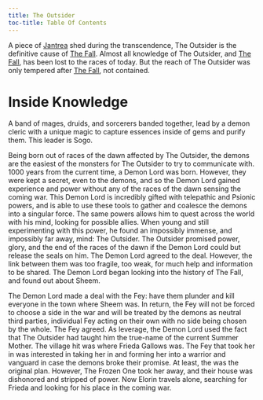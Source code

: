 ```yaml
---
title: The Outsider
toc-title: Table Of Contents
---
```


A piece of [Jantrea](../setting-world/celestials.md) shed during the transcendence, The Outsider is the definitive cause of [The Fall](../setting-world/world.md). Almost all knowledge of The Outsider, and [The Fall](../setting-world/world.md), has been lost to the races of today. But the reach of The Outsider was only tempered after [The Fall](../setting-world/world.md), not contained.


# Inside Knowledge

A band of mages, druids, and sorcerers banded together, lead by a demon cleric with a unique magic to capture essences inside of gems and purify them. This leader is Sogo. 

Being born out of races of the dawn affected by The Outsider, the demons are the easiest of the monsters for The Outsider to try to communicate with. 1000 years from the current time, a Demon Lord was born. However, they were kept a secret, even to the demons, and so the Demon Lord gained experience and power without any of the races of the dawn sensing the coming war. This Demon Lord is incredibly gifted with telepathic and Psionic powers, and is able to use these tools to gather and coalesce the demons into a singular force. The same powers allows him to quest across the world with his mind, looking for possible allies. When young and still experimenting with this power, he found an impossibly immense, and impossibly far away, mind: The Outsider. The Outsider promised power, glory, and the end of the races of the dawn if the Demon Lord could but release the seals on him. The Demon Lord agreed to the deal. However, the link between them was too fragile, too weak, for much help and information to be shared. The Demon Lord began looking into the history of The Fall, and found out about Sheem.

The Demon Lord made a deal with the Fey: have them plunder and kill everyone in the town where Sheem was. In return, the Fey will not be forced to choose a side in the war and will be treated by the demons as neutral third parties, individual Fey acting on their own with no side being chosen by the whole. The Fey agreed. As leverage, the Demon Lord used the fact that The Outsider had taught him the true-name of the current Summer Mother. The village hit was where Frieda Gallows was. The Fey that took her in was interested in taking her in and forming her into a warrior and vanguard in case the demons broke their promise. At least, the was the original plan. However, The Frozen One took her away, and their house was dishonored and stripped of power. Now Elorin travels alone, searching for Frieda and looking for his place in the coming war.
